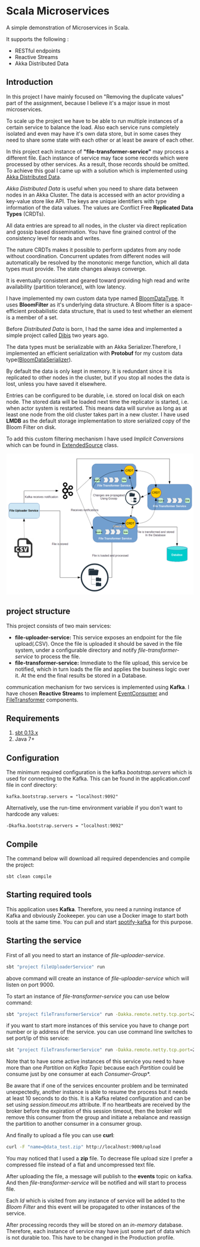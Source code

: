 Scala Microservices
===================

A simple demonstration of Microservices in Scala. 

It supports the following :

 - RESTful endpoints
 - Reactive Streams
 - Akka Distributed Data
 
Introduction
------------
In this project I  have mainly focused on "Removing the duplicate values" part of the assignment, because
I believe it's a major issue in most microservices.
 
To scale up the project we have to be able to run multiple instances of a certain service to balance the load.
Also each service runs completely isolated and even may have it's own data store, but in some cases they 
need to share some state with each other or at least be aware of each other.

In this project each instance of **"file-transformer-service"** may process a different file. Each instance of service 
may face some records which were processed by other services. As a result, those records should be omitted. 
To achieve this goal I came up with a solution which is implemented using [Akka Distributed Data](http://doc.akka.io/docs/akka/2.4.17/scala/distributed-data.html).

*Akka Distributed Data* is useful when you need to share data between nodes in an Akka Cluster.
The data is accessed with an actor providing a key-value store like API.
The keys are unique identifiers with type information of the data values.
The values are Conflict Free **Replicated Data Types** (CRDTs).

All data entries are spread to all nodes, in the cluster via direct replication and gossip based dissemination.
You have fine grained control of the consistency level for reads and writes.

The nature CRDTs makes it possible to perform updates from any node without coordination.
Concurrent updates from different nodes will automatically be resolved by the monotonic merge function, which all data types must provide.
The state changes always converge.
 
It is eventually consistent and geared toward providing high read and write availability (partition tolerance), with low latency. 

I have implemented my own custom data type named [BloomDataType](file-transformer-service/src/main/scala/akka/cluster/ddata/BloomDataType.scala). It uses **BloomFilter** as it's underlying data structure.
A Bloom filter is a space-efficient probabilistic data structure, that is used to test whether an element is a member of a set. 

Before *Distributed Data* is born, I had the same idea and implemented a simple project called [Dibis](https://github.com/EtaCassiopeia/Dibis) two years ago.

The data types must be serializable with an Akka Serializer.Therefore, I implemented 
an efficient serialization with **Protobuf** for my custom data type([BloomDataSerializer](file-transformer-service/src/main/scala/akka/cluster/ddata/BloomDataSerializer.scala)).
  
By default the data is only kept in memory. It is redundant since it is replicated to other nodes in the cluster,
but if you stop all nodes the data is lost, unless you have saved it elsewhere.

Entries can be configured to be durable, i.e. stored on local disk on each node. 
The stored data will be loaded next time the replicator is started, i.e. when actor system is restarted.
This means data will survive as long as at least one node from the old cluster takes part in a new cluster.
I have used **LMDB** as the default storage implementation to store serialized copy of the Bloom Filter on disk.

To add this custom filtering mechanism I have used *Implicit Conversions* which can be found in [ExtendedSource](file-transformer-service/src/main/scala/dedup/ExtendedSource.scala) class.
  
![Alt](images/image.png "Scala Microservices")

project structure
-----------------
This project consists of two main services:
* **file-uploader-service:**
    This service exposes an endpoint for the file upload(.CSV). Once the file is uploaded it should be saved in the file system, under a
    configurable directory and notify *file-transformer-service* to process the file.
* **file-transformer-service:**
    Immediate to the file upload, this service be notified, which in turn loads the file and applies the business logic over
    it. At the end the final results be stored in a Database.

communication mechanism for two services is implemented using **Kafka**. I have chosen **Reactive Stream**s to implement
[EventConsumer](file-transformer-service/src/main/scala/messaging/EventConsumer.scala) and [FileTransformer](file-transformer-service/src/main/scala/transfer/FileTransformer.scala) components.    

Requirements
------------

1. [sbt 0.13.x](http://www.scala-sbt.org/download.html)
2. Java 7+

Configuration
-------------

The minimum required configuration is the kafka *bootstrap.servers* which is used for connecting to the Kafka.
This can be found in the application.conf file in conf directory:

```
kafka.bootstrap.servers = "localhost:9092"    
```      

Alternatively, use the run-time environment variable if you don't want to hardcode any values:

```
-Dkafka.bootstrap.servers = "localhost:9092"    
```      


Compile
-------

The command below will download all required dependencies and compile the project:

```
sbt clean compile
```

Starting required tools
-----------------------

This application uses **Kafka**. Therefore, you need a running instance of Kafka and obviously Zookeeper. you can use
a Docker image to start both tools at the same time. You can pull and start [spotify-kafka](https://hub.docker.com/r/spotify/kafka/)
for this purpose.

Starting the service
--------------------

First of all you need to start an instance of *file-uploader-service*. 

```bash
sbt "project fileUploaderService" run
```

above command will create an instance of *file-uploader-service* which will listen on port 9000.

To start an instance of *file-transformer-service* you can use below command:

```bash
sbt "project fileTransformerService" run -Dakka.remote.netty.tcp.port=2551
```

if you want to start more instances of this service you have to change port number or ip address of the service.
you can use command line switches to set port/ip of this service:

```bash
sbt "project fileTransformerService" run -Dakka.remote.netty.tcp.port=2552
```

Note that to have some active instances of this service you need to have more than one *Partition* on *Kafka* *Topic* because
each *Partition* could be consume just by one consumer at each *Consumer-Group**.

Be aware that if one of the services encounter problem and be terminated unexpectedly, another instance is able to
resume the process but it needs at least 10 seconds to do this. It is a Kafka related configuration and
can be set using *session.timeout.ms* attribute. 
If no heartbeats are received by the broker before the expiration of this session timeout, 
then the broker will remove this consumer from the group and initiate a rebalance and reassign the partition 
to another consumer in a consumer group.



And finally to upload a file you can use **curl**:

```bash
curl -F "name=@data_test.zip" http://localhost:9000/upload
```

You may noticed that I used a **zip** file. To decrease file upload size I prefer a compressed file instead of 
a flat and uncompressed text file.

After uploading the file, a message will publish to the **events** topic on kafka. And then *file-transformer-service*
will be notified and will start to process file.

Each *Id* which is visited from any instance of service will be added to the *Bloom Filter* and this event 
will be propagated to other instances of the service.

After processing records they will be stored on an *in-memory* database. Therefore, each instance of service 
 may have just some part of data which is not durable too. This have to be changed in the Production profile.